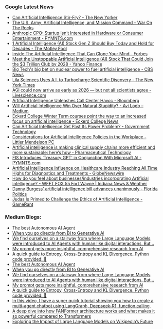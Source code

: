 ### Google Latest News
<!-- GOOGLE-NEWS-CONTENT:START -->

- [Can Artificial Intelligence Stir-Fry? - The New Yorker](https://news.google.com/rss/articles/CBMiigFBVV95cUxPU2NuLVJESGlZUHd3dHF4bnJNbHN2Z242UFRFa0tlbXZVNzEyODVRaTBSamZaNVMyd1ZMUy1MLWZtYWNEd3ZOOEhfWlBnc0Y5R29GcElJV0NaR2xQQWwzejJuVWNzSEh1Sk5pbFRxRmttSEFHMm5SQTRLUkV1Smp5VVB3OTNEME5FM0E?oc=5)
- [The U.S. Army, Artificial Intelligence, and Mission Command - War On The Rocks](https://news.google.com/rss/articles/CBMilgFBVV95cUxNSlp4YlF5S0E3UkZ5SExOVDBPdk5rTUpqQU9nenNCUlVtZW10YjBFdmdpUFA5V2tYbms4aW5GT3hydjAyTEJLT3lDOERfRmNmQjZvSVNIOXBaS3VzVnFSelNCY2JmTnVkTk9YYzdHTm13QUZhVGZZdTdYT0VjS3h6bUdTYjNzVGhnWUNNelIyX25HRXRTRVE?oc=5)
- [Anthropic CPO: Startup Isn’t Interested in Hardware or Consumer Entertainment - PYMNTS.com](https://news.google.com/rss/articles/CBMiygFBVV95cUxPanp5RTlPM3gwcUFqYXdvNzN5MWFHWFkzTDZnbERFai1lUUVsb1hoblNHRjd4eUhJQWNQX3VTeUtsNU84NGtpMlQ4aWltLXVGdlpiV3BpOE5wejRQSlNNMm1DakFZUnNsUDVSR3k0WWNLZE9pVkJIeHY0T2lucC1RWFZUTlU0NUhpVzJZTHZtVC10OG4wZkItLVpibFZ4VWpJQXhWQVZWSmdaWDBEdUtITVBaNkpralc0c1ZSblltSkNDalFhRHVuMUVR?oc=5)
- [1 Artificial Intelligence (AI) Stock Gen Z Should Buy Today and Hold for Decades - The Motley Fool](https://news.google.com/rss/articles/CBMilAFBVV95cUxQUjd2ZGF4Q2FhdGdmaEppRXBwc1hhYnJrRWZkeUFyQ3hlQkRVTnYydU1hdE81dHZLbFR3MGVWaTBQeG03RjBpZC03MjFZYmdPbGJuYnZvVDJBc0F6WURNZzR2Y2s3bEluV2szXy1FR0FUQVBqV2dXOW1jS19lWGphcXd6SnRzaFNncTZzeDlJT0xlNlE4?oc=5)
- [Inside The Artificial Intelligence That Can Clone Your Mind - Forbes](https://news.google.com/rss/articles/CBMiuwFBVV95cUxORjBSYVJlaTkyM09OdlNWTlFPOFd0aEhSRHV3WVRkSkVuMURjTUc2VHhGVVpNT3ExTkdUZmVCelVpMlJLUDJpS0k0cW9RbV9CbWVuZ2I3OF9YSXRQWXVWZmF1dmJMUGc0Qmt0R0gtSnZ4SWtsRzRWVXhGZkFPaTBTWnNTbGVBWmE0STRxcWZfOGZ5aXpjR05pZFRtREQwSTZHTHRCaVBubnRXVDVkRFlCTE9sT0N5SVNPS1kw?oc=5)
- [Meet the Unstoppable Artificial Intelligence (AI) Stock That Could Join the $3 Trillion Club by 2028 - Yahoo Finance](https://news.google.com/rss/articles/CBMikwFBVV95cUxOSzE4bFkzZWNBYjFkbVJhbTFkZm9xMjJ3eTFLMUptUzhkM2o3WGt6b1NKNUdzNE5WQ2haTE9KbWZpOE5lMkhHcWMybjFrMDd4QzlELV9yazRsTWlfS05LVGJQcjZVUHpFUXN0aW80UU5ET01uUF84OU1TdDlBdGRfdjBpcThyVlBGN3R2MXhDSHFwUXM?oc=5)
- [Big Tech's big bet on nuclear power to fuel artificial intelligence - CBS News](https://news.google.com/rss/articles/CBMinAFBVV95cUxOV1NOUWZZX0M2eWlJQk1xbmNCOE5lc2VrUVVmb3hfZndoei1uRW1uTWhrOWNzdVRIc3JQbGpoS29pZmZfSWRVS3pxODR1aUZtZEIyR1dDb0Z1WmRkNWR1UFBTeXQ2Z0hmN2dYNy1FalZGYy1QZDEzYjhxRDB3QWFqUjRrQ1d5bVllQVJjVGZqcGQ1U3p2T3pobE80R2_SAaIBQVVfeXFMT3NOMkNLckh3UV9KRGw0aW9JT2E0LURDR3VyQ3UxVm0wbjN5V0xEMFJ6Zm40QUZfeFliejFTZ2xFZWticWtmU2FJeEpRUk8zd3hMQ3phVUxvbnV4TEFtcTNQMnZLejV6TjNJY3VXZ0JCQ21xR2Y4SF9NQWxCUjRSWXJTQTJ5eVVvb29sMEFhaTZyMGUyTUxxZ1JsQURUQThUdnZ3?oc=5)
- [Lila Sciences Uses A.I. to Turbocharge Scientific Discovery - The New York Times](https://news.google.com/rss/articles/CBMiekFVX3lxTE8tckpMZ1F0RFctRHBjNWRmZVhPTjBGellmWDlxOWNvcnE4RjNlVEFscVRQUDI1aGYzUWRjXzBEcDRobU4wX0lZb2JVOHhBdFh0TE9BWFJZbUdRUGhOLWhiM29mMjktb3A5ZWRZQ1RrSUtQOWdJeTBFcE9B?oc=5)
- [AGI could now arrive as early as 2026 — but not all scientists agree - Livescience.com](https://news.google.com/rss/articles/CBMiyAFBVV95cUxOck44SUpoYmh1U0pvRzN6Z1U2WFhWS1RSb2RUWUIxSUZZc0JzMXgwX2U0c09FZThEaldBOF9xajAxZ3RCY2xlc3RSVkxRSk1NeUxQSFZFSTdQLVlualJmQzlEdjM3NG9ZTVhTcjFFQjFSSlZFRGd2eGFKRFJYYlJ1SlJZTFRYdmt0OEN4VHI0VTFVcDVJT2p4aXVNMWFUeHAtQVlkYVJ0a3J6aHBXNTNXVG9mQlhUUF83VkY5RzMxQU5NUVdJOGY4VQ?oc=5)
- [Artificial Intelligence Unleashes Call Center Havoc - Bloomberg](https://news.google.com/rss/articles/CBMiqAFBVV95cUxQZFppVlZydWlwS21kZUxHZzRiX3JOZkVMWWlMcUhzYy1uMEtXX0Z3Y3lLV0pXSTFRRHVIRUl4d3RyN1R2UDEtMXRrY1czWEJCQ0hEbENEelY1V1dSaWpZTTdoRDI2TFZWOVRtajF1VU1CeDlCRkhGdVJwc2N0VXpvaFZGYjN6QU5TWldYU2ozQUlDZTJmVmxNM3NrbzhkVVlIRmhHVDRRdHk?oc=5)
- [Will Artificial Intelligence Win Over Natural Stupidity? - Avi Loeb – Medium](https://news.google.com/rss/articles/CBMinAFBVV95cUxPamZhcUw5akhCY21MaEdOWlVJUGRYV0pMdUR4dURvSU0wOWIza2NLNE9LMmljcmJQNWo1S0lFX1IxdXl6c09RNXJTU25LMm5STklfekRzMFY5WDZkcjBDZW1YOHl1d2NGeHpmcG5VeGk4SzVJM2o4UVladF9yTUVWZ0xncncwWkVPcVNsTm5td1lVT09OcElDMkdQdTc?oc=5)
- [Eckerd College Winter Term courses point the way to an increased focus on artificial intelligence - Eckerd College News](https://news.google.com/rss/articles/CBMiaEFVX3lxTFBYVVpFbEswVVMzSFh2b0ZULVNHMWw1NU96UHFqZndMd1pjYUczeXNMQkdWY25jZmtIX2RRY3o4WXV1SXl0RVRoaGpOVUZvV0dPOWY3VW5zYm1MbkM2T2VsWTZjVHByRTZE?oc=5)
- [Can Artificial Intelligence Get Past Its Power Problem? - Government Technology](https://news.google.com/rss/articles/CBMipAFBVV95cUxOa1drcHpldDdXSWRFYk1fMXZWblk5c0lfSE9uQTR2NGxhLWpsc3VodHdmUTRtQ1ZyNDR6aVFoY3FWME9vaGpSZE42a1JGVE4za3pCaVNwRi1MUWFUOFFURTRWMlZiZnM5YWs0TF9NS29CQXkwZm1KcE5hUzNJM180c3VuSXV1Znc2ZzdfY1ptSGZLbFFacE5xek5abTZBZ3NwUDRuSQ?oc=5)
- [Considerations for Artificial Intelligence Policies in the Workplace - Littler Mendelson PC](https://news.google.com/rss/articles/CBMisAFBVV95cUxNVlFRMGZJUzdrYjAydkVwNG1NV2FFWk9uQXI3ak1GOUhuNmpEMlJHNmJYOTBEZ25fNzBad3NGREVVS2thQkpwYm5Da0s2c3pwRVhxWGp1SnByQ0RqY2ZhU0Q2SjVkc25pdHNnQ2NTTEgwUDZraTE1dy1wQndIWFJ0eVp5bGVVSklzZjdQMENtanUzZHNFdTlOTURnYkdDY2VOVU5pdFZHLWhhTUNfMU1aMA?oc=5)
- [Artificial intelligence is making clinical supply chains more efficient and more sustainable: here’s how - Pharmaceutical Technology](https://news.google.com/rss/articles/CBMi6wFBVV95cUxQRWNIRWxBZ3RYWWNsbWJTTk1GZmVuTnc4YkI0SlZabFotVkxxZjdFNE1GNjQydUhwUERaTzR6cXF6Qzl6ZXZ4Ym55OWZRajRoVWxLZ0NtZG5MbkhqVXpFUzg2alNVTTF1TzV4LTRubTNpd3VFZnA3TTc1Q0NaSWdKSXJ6b1pCOUJtbW0tTVgybEtZbktnR1BpR1BGblVzTWlUbHNvcHNCQnE5NDUyYlBBNGYzRkl1VFV5Nmx5NEFOZG1nWkFfeFN1NnRsRDk5V0xVMjVqUm8wbWVBVFlLUENqY2xHUEdZcU9kbWE0?oc=5)
- [FIS Introduces ‘Treasury GPT’ in Conjunction With Microsoft AI - PYMNTS.com](https://news.google.com/rss/articles/CBMiugFBVV95cUxOcHg2OHlKNDRsbmdQTHQ4bTZ6N3hNRVFBLUl1cEFSU08yTlJiM1dReVo4aUpRSlJ3WEJnT24tbmdZTE44Ym81aTNURkt5b2xDZmJBR0VSMGRWU3o0YmN6QkJaZlhpY1FYR0FKZmtFeWlrUlp5M2lwSzBCeVRIUE5VV25pZkJlOTJyNVNlYjFqWUtIbTZPZU5oXzByTTZTZHlpZUU2bTVhaGdNSWtoTm1kTEtEU3JaZ0VQVkE?oc=5)
- [Artificial Intelligence Influence on Healthcare Industry Reaching All Time Highs for Diagnostics and Treatments - GlobeNewswire](https://news.google.com/rss/articles/CBMikAJBVV95cUxPVDhicnBkNXZZd3p6Rkh5dFp3UXViai1XREZKMHhGQkUwMngwS0R1aE9DWjlBdGd2ak96azVfb2FmT1dzYllsYXVKdTJLLVNzeTRsVElnejRhajVRSEFmdjRZUFJ1YVJkdnZmS21IR2NDNzRlRXRYWjZzLVFNR3ppcVprZGFIM2gtRFNoQlFsQURWVjlsYnVqdTdrcXVwT1ltbERETWZVZXJMMDNQVm1wd1pveWZaZE81VGM2UUJlRG1UYU8tR2dUdHkxMm5rblljNGY1RGNERmpjN212TjZOeWQ2VVE4aWpSYk1WRUFEX2lZb0FrMXlwTHRXMFc4ZWYwMWgyLW5mUU56cUxWX28zXw?oc=5)
- [How do you feel about businesses/industries incorporating Artificial Intelligence? - WFFT FOX 55 Fort Wayne | Indiana News & Weather](https://news.google.com/rss/articles/CBMi4wFBVV95cUxNc19LcE82SG1oZjU1WERoUHRMeTBNcXRXOEdrNDhKMkVoSGxfSWlLWllYdXZVUGdCcGY5MEJra0tJdDAycjJxYXllMzV0bnQxTHh1eC04ZlZ1NUdnYVlVanUzVGpxZ1pXYUdsTVV3di13OGxOX055dWNOa0JpdW9pU0NyYjZ0SEhGa0pxbmh0cFctMDFiRTVTSE94RDIwWDZ2R253emszU2dNWlVwTXBFdnJIVHpjNGJSWTFiMzJvTDZDSWVqOHpScE9xU0lCalVUdGZUaUxjdVFWWk1VNGsxcXNzNA?oc=5)
- [Danny Burgess’ artificial intelligence bill advances unanimously - Florida Politics](https://news.google.com/rss/articles/CBMirAFBVV95cUxPMDBzLTFxV2laUWp6OWdialZwUjRKeWVmT3lWTDdob2VjN2JRLVJId0Z3UzZBa1M0UU9Ka0hKWUVPdkdwU3VUUHVncjdrM1BsbkEwS1VSYVF5LUloTHIzOFhRSWxTa1k1czMzQ3g0U0FPNW83Uk0wVUkxMnZjbjV4V3NjNkttbFhrNGxYN1NzdTYzQVBZSUttWDkzbGhoeHF6dVhLTklTUjBVV0lq?oc=5)
- [Judas Is Primed to Challenge the Ethics of Artificial Intelligence - GameRant](https://news.google.com/rss/articles/CBMiiwFBVV95cUxNUlQ1WUVnbkxhTHlJUlR5T1RRRkpfSGxDb3VhbDJiY29lMnYwOVYteWc4cDFOS0hYdU9xWjYzV2l4eHJMRkN1aW1QVEVIZFZWY1EtN1BIdjJWckw3X2w2bm5iN0p2SlN5bUFrdnZxbXIwRklFVXZQNE9QNlR1MVJQSnVadVhfZnI2Q3Rz?oc=5)<!-- GOOGLE-NEWS-CONTENT:END -->

### Medium Blogs:
<!-- MEDIUM-CONTENT:START -->

- [The best Autonomous AI Agent](https://medium.com/data-science-in-your-pocket/manus-ai-the-best-ai-agent-chinas-next-breakthrough-after-deepseek-0735473a5868?source=topic_portal---recommended_stories---machine_learning---0-84--------------------64155a5b_5e8a_4e57_85d1_ae1484f8c166--------------)
- [When you go directly from BI to Generative AI](https://medium.com/ai-advances/did-we-skip-on-machine-learning-d8893d88a02a?source=topic_portal---recommended_stories---machine_learning---1-107--------------------64155a5b_5e8a_4e57_85d1_ae1484f8c166--------------)
- [We find ourselves on a stairway from where Large Language Models were introduced to AI Agents with human like digital interactions. But…](https://medium.com/@cobusgreyling/why-the-focus-has-shifted-from-ai-agents-to-agentic-workflows-51e4078d03c2?source=topic_portal---recommended_stories---machine_learning---2-85--------------------64155a5b_5e8a_4e57_85d1_ae1484f8c166--------------)
- [My prompt gets more insightful, comprehensive research from AI](https://medium.com/@JimTheAIWhisperer/prompt-grafting-vs-deep-research-faster-better-ai-essays-824968b1a47a?source=topic_portal---recommended_stories---machine_learning---3-84--------------------64155a5b_5e8a_4e57_85d1_ae1484f8c166--------------)
- [A quick guide to Entropy, Cross-Entropy and KL Divergence. Python code provided. 🐍](https://medium.com/towards-artificial-intelligence/information-theory-in-a-hurry-a549a57f9bbb?source=topic_portal---recommended_stories---machine_learning---4-107--------------------64155a5b_5e8a_4e57_85d1_ae1484f8c166--------------)
- [The best Autonomous AI Agent](https://medium.com/data-science-in-your-pocket/manus-ai-the-best-ai-agent-chinas-next-breakthrough-after-deepseek-0735473a5868?source=topic_portal---recommended_stories---machine_learning---0-84--------------------64155a5b_5e8a_4e57_85d1_ae1484f8c166--------------)
- [When you go directly from BI to Generative AI](https://medium.com/ai-advances/did-we-skip-on-machine-learning-d8893d88a02a?source=topic_portal---recommended_stories---machine_learning---1-107--------------------64155a5b_5e8a_4e57_85d1_ae1484f8c166--------------)
- [We find ourselves on a stairway from where Large Language Models were introduced to AI Agents with human like digital interactions. But…](https://medium.com/@cobusgreyling/why-the-focus-has-shifted-from-ai-agents-to-agentic-workflows-51e4078d03c2?source=topic_portal---recommended_stories---machine_learning---2-85--------------------64155a5b_5e8a_4e57_85d1_ae1484f8c166--------------)
- [My prompt gets more insightful, comprehensive research from AI](https://medium.com/@JimTheAIWhisperer/prompt-grafting-vs-deep-research-faster-better-ai-essays-824968b1a47a?source=topic_portal---recommended_stories---machine_learning---3-84--------------------64155a5b_5e8a_4e57_85d1_ae1484f8c166--------------)
- [A quick guide to Entropy, Cross-Entropy and KL Divergence. Python code provided. 🐍](https://medium.com/towards-artificial-intelligence/information-theory-in-a-hurry-a549a57f9bbb?source=topic_portal---recommended_stories---machine_learning---4-107--------------------64155a5b_5e8a_4e57_85d1_ae1484f8c166--------------)
- [In this video, I have a super quick tutorial showing you how to create a multi-agent chatbot using LangGraph, Deepseek-R1, function calling,](https://medium.com/towards-artificial-intelligence/langgraph-deepseek-r1-function-call-agentic-rag-insane-results-b3f878e23a86?source=topic_portal---recommended_stories---machine_learning---5-85--------------------64155a5b_5e8a_4e57_85d1_ae1484f8c166--------------)
- [A deep dive into how FANFormer architecture works and what makes it so powerful compared to Transformers](https://medium.com/gitconnected/fanformer-is-the-new-game-changing-architecture-for-llms-d56999fab7f2?source=topic_portal---recommended_stories---machine_learning---6-84--------------------64155a5b_5e8a_4e57_85d1_ae1484f8c166--------------)
- [Exploring the Impact of Large Language Models on Wikipedia’s Future](https://medium.com/gitconnected/is-wikipedia-an-endangered-species-is-chatgpt-its-predator-969b552bd989?source=topic_portal---recommended_stories---machine_learning---7-107--------------------64155a5b_5e8a_4e57_85d1_ae1484f8c166--------------)<!-- MEDIUM-CONTENT:END -->
